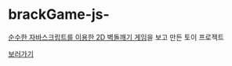 # brackGame-js-

[순수한 자바스크립트를 이용한 2D 벽돌깨기 게임](https://developer.mozilla.org/ko/docs/Games/Tutorials/2D_Breakout_game_pure_JavaScript)을 보고 만든 토이 프로젝트

[보러가기](https://kimjuno97.github.io/brackGame/)

